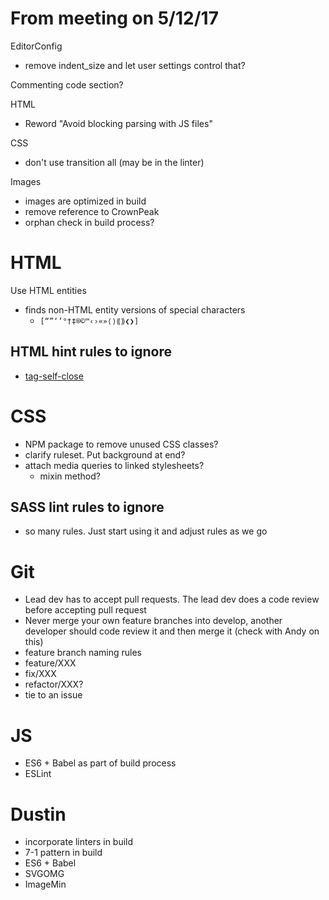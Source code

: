 # From meeting on 5/12/17
EditorConfig
- remove indent_size and let user settings control that?

Commenting code section?

HTML
 - Reword "Avoid blocking parsing with JS files"

CSS
 - don't use transition all (may be in the linter)

Images
 - images are optimized in build
 - remove reference to CrownPeak
 - orphan check in build process?

# HTML
Use HTML entities
- finds non-HTML entity versions of special characters
   - `[“”‘’°†‡®©™‹›«»⟨⟩⟪⟫❮❯]`

## HTML hint rules to ignore
- [tag-self-close](https://github.com/yaniswang/HTMLHint/wiki/Tag-self-close)

# CSS
- NPM package to remove unused CSS classes?
- clarify ruleset. Put background at end?
- attach media queries to linked stylesheets?
  - mixin method?

## SASS lint rules to ignore
- so many rules. Just start using it and adjust rules as we go

 # Git
- Lead dev has to accept pull requests. The lead dev does a code review before accepting pull request
- Never merge your own feature branches into develop, another developer should code review it and then merge it (check with Andy on this)
 - feature branch naming rules
  - feature/XXX
  - fix/XXX
  - refactor/XXX?
  - tie to an issue

# JS
 - ES6 + Babel as part of build process
 - ESLint

# Dustin
 - incorporate linters in build
 - 7-1 pattern in build
 - ES6 + Babel
 - SVGOMG
 - ImageMin
